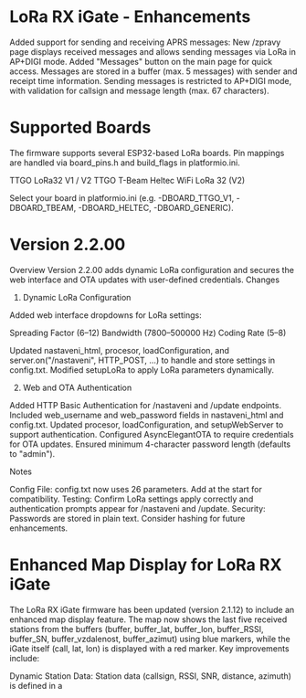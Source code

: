 # LoRa RX iGate - Enhancements

Added support for sending and receiving APRS messages:
New /zpravy page displays received messages and allows sending messages via LoRa in AP+DIGI mode.
Added "Messages" button on the main page for quick access.
Messages are stored in a buffer (max. 5 messages) with sender and receipt time information.
Sending messages is restricted to AP+DIGI mode, with validation for callsign and message length (max. 67 characters).

# Supported Boards

The firmware supports several ESP32-based LoRa boards. Pin mappings are handled via board_pins.h and build_flags in platformio.ini.

TTGO LoRa32 V1 / V2
TTGO T-Beam
Heltec WiFi LoRa 32 (V2)

Select your board in platformio.ini (e.g. -DBOARD_TTGO_V1, -DBOARD_TBEAM, -DBOARD_HELTEC, -DBOARD_GENERIC).
# Version 2.2.00
Overview
Version 2.2.00 adds dynamic LoRa configuration and secures the web interface and OTA updates with user-defined credentials.
Changes
1. Dynamic LoRa Configuration

Added web interface dropdowns for LoRa settings:

Spreading Factor (6–12)
Bandwidth (7800–500000 Hz)
Coding Rate (5–8)


Updated nastaveni_html, procesor, loadConfiguration, and server.on("/nastaveni", HTTP_POST, ...) to handle and store settings in config.txt.
Modified setupLoRa to apply LoRa parameters dynamically.

2. Web and OTA Authentication

Added HTTP Basic Authentication for /nastaveni and /update endpoints.
Included web_username and web_password fields in nastaveni_html and config.txt.
Updated procesor, loadConfiguration, and setupWebServer to support authentication.
Configured AsyncElegantOTA to require credentials for OTA updates.
Ensured minimum 4-character password length (defaults to "admin").

Notes

Config File: config.txt now uses 26 parameters. Add <admin><admin> at the start for compatibility.
Testing: Confirm LoRa settings apply correctly and authentication prompts appear for /nastaveni and /update.
Security: Passwords are stored in plain text. Consider hashing for future enhancements.
# Enhanced Map Display for LoRa RX iGate
The LoRa RX iGate firmware has been updated (version 2.1.12) to include an enhanced map display feature. The map now shows the last five received stations from the buffers (buffer, buffer_lat, buffer_lon, buffer_RSSI, buffer_SN, buffer_vzdalenost, buffer_azimut) using blue markers, while the iGate itself (call, lat, lon) is displayed with a red marker. Key improvements include:

Dynamic Station Data: Station data (callsign, RSSI, SNR, distance, azimuth) is defined in a <script> block before Leaflet initialization, ensuring compatibility with the procesor function without requiring JavaScript processing.
Preserved Functionality: All existing features (LoRa, APRS, Wi-Fi, OLED, configuration via config.txt) remain unchanged, with the map accessible in iGate mode (digi_mode = 0, digi_AP = 0).

This update improves the user interface and simplifies icon management while maintaining robust APRS and LoRa functionality. For details, see the updated map_html and procesor function in the source code.

# LoRa_RX_Igate Flasher
This is the web-based flasher for the LoRa_RX_Igate project. It allows you to flash firmware to your ESP32.
Access the flasher at: [https://ok5tvr.github.io/LoRa_RX_Igate/](https://ok5tvr.github.io/LoRa_RX_Igate/).
# LoRa_RX_Igate Update 3.8.2025
<img src="digi.png" alt="digi" align="right" width="360" style="margin-left: 20px; margin-bottom: 10px;">
LoRa RX iGate/Digi is a program for ESP32-based devices that functions as a LoRa receiver, APRS iGate, or digipeater for radio communication in the 433 MHz band. It enables the reception and processing of APRS packets, forwarding them to an APRS-IS server (in iGate mode), relaying packets (in Digi mode), or operating as a Wi-Fi access point (AP mode). The program includes a web interface for displaying received data and configuring settings, an OLED display for showing information, and support for telemetry (e.g., CPU temperature, packet count). Version 2.1.11 adds the ability to edit the configuration via the web interface at /nastaveni (settings). Main Features:

- **LoRa Packet Reception** – Captures and decodes APRS packets on **433.775 MHz**.  
- **iGate Mode** – Forwards received packets to an **APRS-IS server** via Wi-Fi.  
- **Digi Mode** – Relays APRS packets via **LoRa** with support for aliases (e.g., **WIDE1-1**, **WIDE2-2**).  
- **AP Mode** – Creates a Wi-Fi access point for configuration **without an internet connection**.  
- **Web Interface** – Displays received packets, distance, azimuth, RSSI, S/N, and configuration options (SSID, password, callsign, GPS coordinates, etc.).  
- **OLED Display** – Shows status, IP address, callsign, and program version.  
- **Telemetry** – Sends information about packet count, distance, and CPU temperature.  
- **OTA Updates** – Supports firmware updates via the **web interface**.  

# LoRa_RX_Igate Update 4.6.2023
Added sending of the status text. Examples of GPS position settings:</br>

4903.50N is 49 degrees 3 minutes 30 seconds north.
In generic format examples, the latitude is shown as the 8-character string
ddmm.hhN (i.e. degrees, minutes and hundredths of a minute north).</br>
07201.75W is 72 degrees 1 minute 45 seconds west.
In generic format examples, the longitude is shown as the 9-character string
dddmm.hhW (i.e. degrees, minutes and hundredths of a minute west).

in config.txt
</br>lon <4903.50N> </br> lat <07201.75W>

# LoRa_RX_Igate Update 3.6.2023
Version 2.1.1 is available on GitHub. This version fixes the issue with IP address assignment using the DHCP server. In the settings, the option "IP_manual <true>" corresponds to a static IP address, while "IP_manual <false>" corresponds to automatic IP address assignment.
# LoRa_RX_Igate Update 2.6.2023
With the update to version 2.1.0, the configuration from the config.txt file is fully functional. You can modify the igate settings by changing the configuration in the txt file. The desired values must be enclosed in "<>". The end of the file is marked with "!".
# LoRa_RX_Igate Update 1.6.2023
This update enables OTA updates through a web interface. The address is the IP address of the device followed by "/update". Additionally, it is possible to configure a static or DHCP-assigned address in the settings. The address will be displayed on the home screen. The configuration is done on line 44 of the code ("bool pouzitPevnouIP = true;") where false corresponds to DHCP. Preparation is underway to extract the settings from the base code using SPIFFS.h. Therefore, before the initial launch via PlatformIO, it is necessary to upload the "config.txt" file using PlatformIO --> Upload Filesystem Image.
 <b>Please perform the configuration in the source code.</b>
 
# LoRa_RX_Igate Update 28.5.2023
In the update, code for sending telemetry to the APRS network has been added. An option for decoding compressed location from an APRS packet has been included. Basic icons can be decoded from APRS packets, and they are displayed on the igate website.
# LoRa_RX_Igate Update 22.5.2023
Simple LoRa Igate. The Igate operates using the LoRa.h library. Upon receiving a packet, it undergoes editing, checking, and is subsequently sent to an APRS server. The Igate includes safeguards against communication failure via Wi-Fi and connection drops between the Igate and the server. The Igate has a web interface with a fixed IP address that can be set by modifying it in Platformio. The website displays the five most recent stations with their respective distance and azimuth. Additionally, the RSSI and S/N parameters are shown. On the OLED display, five stations with their RSSI and SN are displayed
# LoRa_RX_Igate
Simple LoRa Igate. The Igate operates using the LoRa.h library. Upon receiving a packet, it undergoes editing, verification, and is subsequently sent to an APRS server. The Igate is equipped with safeguards against communication failure via WiFi and loss of connection between the Igate and the server.
